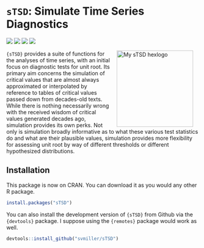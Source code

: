 
# `sTSD`: Simulate Time Series Diagnostics

[![](https://www.r-pkg.org/badges/version/sTSD?color=blue)](https://cran.r-project.org/package=sTSD)
[![](http://cranlogs.r-pkg.org/badges/grand-total/sTSD?color=blue)](https://cran.r-project.org/package=sTSD)
[![](http://cranlogs.r-pkg.org/badges/last-month/sTSD?color=blue)](https://cran.r-project.org/package=sTSD)
[![](http://cranlogs.r-pkg.org/badges/last-week/sTSD?color=blue)](https://cran.r-project.org/package=sTSD)

<img src="http://svmiller.com/images/sTSD-hexlogo.png" alt="My sTSD  hexlogo" align="right" width="200" style="padding: 0 15px; float: right;"/>

`{sTSD}` provides a suite of functions for the analyses of time series,
with an initial focus on diagnostic tests for unit root. Its primary aim
concerns the simulation of critical values that are almost always
approximated or interpolated by reference to tables of critical values
passed down from decades-old texts. While there is nothing necessarily
wrong with the received wisdom of critical values generated decades ago,
simulation provides its own perks. Not only is simulation broadly
informative as to what these various test statistics do and what are
their plausible values, simulation provides more flexibility for
assessing unit root by way of different thresholds or different
hypothesized distributions.

## Installation

This package is now on CRAN. You can download it as you would any other
R package.

``` r
install.packages("sTSD")
```

You can also install the development version of `{sTSD}` from Github via
the `{devtools}` package. I suppose using the `{remotes}` package would
work as well.

``` r
devtools::install_github("svmiller/sTSD")
```
